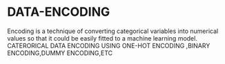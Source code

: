 # DATA-ENCODING
Encoding is a technique of converting categorical variables into numerical values so that it could be easily fitted to a machine learning model.
CATERORICAL DATA ENCODING USING ONE-HOT ENCODING ,BINARY ENCODING,DUMMY ENCODING,ETC
